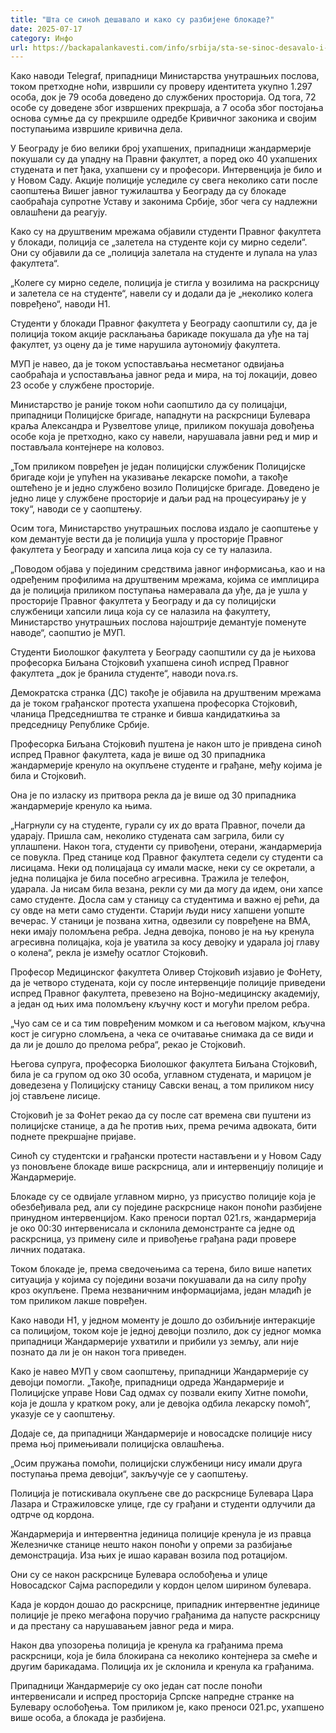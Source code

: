 ```yaml
---
title: "Шта се синоћ дешавало и како су разбијене блокаде?"
date: 2025-07-17
category: Инфо
url: https://backapalankavesti.com/info/srbija/sta-se-sinoc-desavalo-i-kako-su-razbijene-blokade1/
---
```


Како наводи Telegraf, припадници Министарства унутрашњих послова, током претходне ноћи, извршили су проверу идентитета укупно 1.297 особа, док је 79 особа доведено до службених просторија. Од тога, 72 особе су доведене због извршених прекршаја, а 7 особа због постојања основа сумње да су прекршиле одредбе Кривичног законика и својим поступањима извршиле кривична дела.

У Београду је био велики број ухапшених, припадници жандармерије покушали су да упадну на Правни факултет, а поред око 40 ухапшених студената и пет ђака, ухапшени су и професори. Интервенција је било и у Новом Саду. Акције полиције уследиле су свега неколико сати после саопштења Вишег јавног тужилаштва у Београду да су блокаде саобраћаја супротне Уставу и законима Србије, због чега су надлежни овлашћени да реагују.

Како су на друштвеним мрежама објавили студенти Правног факултета у блокади, полиција се „залетела на студенте који су мирно седели“. Они су објавили да се „полиција залетала на студенте и лупала на улаз факултета“.

„Колеге су мирно седеле, полиција је стигла у возилима на раскрсницу и залетела се на студенте“, навели су и додали да је „неколико колега повређено“, наводи Н1.

Студенти у блокади Правног факултета у Београду саопштили су, да је полиција током акције расклањања барикаде покушала да уђе на тај факултет, уз оцену да је тиме нарушила аутономију факултета.

МУП је навео, да је током успостављања несметаног одвијања саобраћаја и успостављања јавног реда и мира, на тој локацији, довео 23 особе у службене просторије.

Министарство је раније током ноћи саопштило да су полицајци, припадници Полицијске бригаде, нападнути на раскрсници Булевара краља Александра и Рузвелтове улице, приликом покушаја довођења особе која је претходно, како су навели, нарушавала јавни ред и мир и постављала контејнере на коловоз.

„Том приликом повређен је један полицијски службеник Полицијске бригаде који је упућен на указивање лекарске помоћи, а такође оштећено је и једно службено возило Полицијске бригаде. Доведено је једно лице у службене просторије и даљи рад на процесуирању је у току“, наводи се у саопштењу.

Осим тога, Министарство унутрашњих послова издало је саопштење у ком демантује вести да је полиција ушла у просторије Правног факултета у Београду и хапсила лица која су се ту налазила.

„Поводом објава у појединим средствима јавног информисања, као и на одређеним профилима на друштвеним мрежама, којима се имплицира да је полиција приликом поступања намеравала да уђе, да је ушла у просторије Правног факултета у Београду и да су полицијски службеници хапсили лица која су се налазила на факултету, Министарство унутрашњих послова најоштрије демантује поменуте наводе“, саопштио је МУП.

Студенти Биолошког факултета у Београду саопштили су да је њихова професорка Биљана Стојковић ухапшена синоћ испред Правног факултета „док је бранила студенте“, наводи nova.rs.

Демократска странка (ДС) такође је објавила на друштвеним мрежама да је током грађанског протеста ухапшена професорка Стојковић, чланица Председништва те странке и бивша кандидаткиња за председницу Републике Србије.

Професорка Биљана Стојковић пуштена је након што је привдена синоћ испред Правног факултета, када је више од 30 припадника жандармерије кренуло на окупљене студенте и грађане, међу којима је била и Стојковић.

Она је по изласку из притвора рекла да је више од 30 припадника жандармерије кренуло ка њима.

„Нагрнули су на студенте, гурали су их до врата Правног, почели да ударају. Пришла сам, неколико студената сам загрила, били су уплашпени. Након тога, студенти су привођени, отерани, жандармерија се повукла. Пред станице код Правног факултета седели су студенти са лисицама. Неки од полицајаца су имали маске, неки су се окретали, а једна полицајка је била посебно агресивна. Тражила је телефон, ударала. Ја нисам била везана, рекли су ми да могу да идем, они хапсе само студенте. Досла сам у станицу са студентима и важно еј рећи, да су овде на мети само студенти. Старији људи нису хапшени уопште вечерас. У станици је позвана хитна, одвезили су повређене на ВМА, неки имају поломљена ребра. Једна девојка, поново је на њу кренула агресивна полицајка, која је уватила за косу девојку и ударала јој главу о колена“, рекла је између осатлог Стојковић.

Професор Медицинског факултета Оливер Стојковић изјавио је ФоНету, да је четворо студената, који су после интервенције полиције приведени испред Правног факултета, превезено на Војно-медицинску академију, а један од њих има поломљену кључну кост и могући прелом ребра.

„Чуо сам се и са тим повређеним момком и са његовом мајком, кључна кост је сигурно сломљена, а чека се очитавање снимака да се види и да ли је дошло до прелома ребра“, рекао је Стојковић.

Његова супруга, професорка Биолошког факултета Биљана Стојковић, била је са групом од око 30 особа, углавном студената, и марицом је доведезена у Полицијску станицу Савски венац, а том приликом нису јој стављене лисице.

Стојковић је за ФоНет рекао да су после сат времена сви пуштени из полицијске станице, а да ће против њих, према речима адвоката, бити поднете прекршајне пријаве.

Синоћ су студентски и грађански протести настављени и у Новом Саду уз поновљене блокаде више раскрсница, али и интервенцију полиције и Жандармерије.

Блокаде су се одвијале углавном мирно, уз присуство полиције која је обезбеђивала ред, али су поједине раскрснице након поноћи разбијене принудном интервенцијом. Како преноси портал 021.rs, жандармерија је око 00:30 интервенисала и склонила демонстранте са једне од раскрсница, уз примену силе и привођење грађана ради провере личних података.

Током блокаде је, према сведочењима са терена, било више напетих ситуација у којима су поједини возачи покушавали да на силу прођу кроз окупљене. Према незваничним информацијама, један младић је том приликом лакше повређен.

Како наводи Н1, у једном моменту је дошло до озбиљније интеракције са полицијом, током које је једној девојци позлило, док су једног момка припадници Жандармерије ухватили и прибили уз земљу, али није познато да ли је он након тога приведен.

Како је навео МУП у свом саопштењу, припадници Жандармерије су девојци помогли.
„Такође, припадници одреда Жандармерије и Полицијске управе Нови Сад одмах су позвали екипу Хитне помоћи, која је дошла у кратком року, али је девојка одбила лекарску помоћ“, указује се у саопштењу.

Додаје се, да припадници Жандармерије и новосадске полиције нису према њој примењивали полицијска овлашћења.

„Осим пружања помоћи, полицијски службеници нису имали друга поступања према девојци“, закључује се у саопштењу.

Полиција је потискивала окупљене све до раскрснице Булевара Цара Лазара и Стражиловске улице, где су грађани и студенти одлучили да одтрче од кордона.

Жандармерија и интервентна јединица полиције кренула је из правца Железничке станице нешто након поноћи у опреми за разбијање демонстрација. Иза њих је ишао караван возила под ротацијом.

Они су се након раскрснице Булевара ослобођења и улице Новосадског Сајма распоредили у кордон целом ширином булевара.

Када је кордон дошао до раскрснице, припадник интервентне јединице полиције је преко мегафона поручио грађанима да напусте раскрсницу и да престану са нарушавањем јавног реда и мира.

Након два упозорења полиција је кренула ка грађанима према раскрсници, која је била блокирана са неколико контејнера за смеће и другим барикадама. Полиција их је склонила и кренула ка грађанима.

Припадници Жандармерије су око један сат после поноћи интервенисали и испред просторија Српске напредне странке на Булевару ослобођења. Том приликом је, како преноси 021.рс, ухапшено више особа, а блокада је разбијена.
